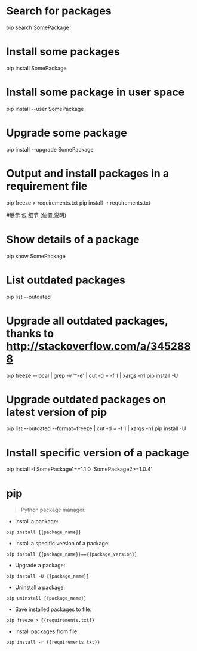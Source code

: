 # Search for packages
pip search SomePackage

# Install some packages
pip install SomePackage

# Install some package in user space
pip install --user SomePackage

# Upgrade some package
pip install --upgrade SomePackage

# Output and install packages in a requirement file
pip freeze > requirements.txt
pip install -r requirements.txt

#展示 包 细节 (位置,说明)
# Show details of a package
pip show SomePackage

# List outdated packages
pip list --outdated

# Upgrade all outdated packages, thanks to http://stackoverflow.com/a/3452888
pip freeze --local | grep -v '^\-e' | cut -d = -f 1 | xargs -n1 pip install -U

# Upgrade outdated packages on latest version of pip
pip list --outdated --format=freeze | cut -d = -f 1 | xargs -n1 pip install -U

# Install specific version of a package
pip install -I SomePackage1==1.1.0 'SomePackage2>=1.0.4'


# pip

> Python package manager.

- Install a package:

`pip install {{package_name}}`

- Install a specific version of a package:

`pip install {{package_name}}=={{package_version}}`

- Upgrade a package:

`pip install -U {{package_name}}`

- Uninstall a package:

`pip uninstall {{package_name}}`

- Save installed packages to file:

`pip freeze > {{requirements.txt}}`

- Install packages from file:

`pip install -r {{requirements.txt}}`

